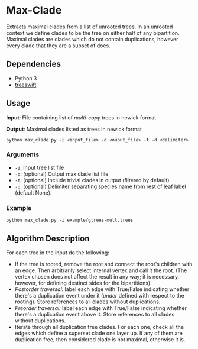 # Max-Clade

Extracts maximal clades from a list of unrooted trees. In an unrooted context we define clades to be the tree on either half of any bipartition. Maximal clades are clades which do not contain duplications, however every clade that they are a subset of does.

## Dependencies

- Python 3
- [treeswift](https://github.com/niemasd/TreeSwift)

## Usage

**Input**: File containing list of *multi-copy* trees in newick format

**Output**: Maximal clades listed as trees in newick format

```
python max_clade.py -i <input_file> -o <ouput_file> -t -d <delimiter>
```

### Arguments

- `-i`: Input tree list file
- `-o`: (optional) Output max clade list file
- `-t`: (optional) Include trivial clades in output (filtered by default).
- `-d`: (optional) Delimiter separating species name from rest of leaf label (default None).

### Example

```
python max_clade.py -i example/gtrees-mult.trees
```

## Algorithm Description

For each tree in the input do the following:

- If the tree is rooted, remove the root and connect the root's children with an edge. Then arbitrarily select internal vertex and call it the root. (The vertex chosen does not affect the result in any way; it is necessary, however, for defining destinct sides for the bipartitions).
- *Postorder traversal:* label each edge with True/False indicating whether there's a duplication event under it (*under* defined with respect to the rooting). Store references to all clades without duplications.
- *Preorder traversal:* label each edge with True/False indicating whether there's a duplication event above it. Store references to all clades without duplications.
- Iterate through all duplication free clades. For each one, check all the edges which define a superset clade one layer up. If any of them are duplication free, then considered clade is not maximal, otherwise it is.
